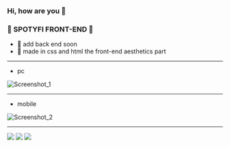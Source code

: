### Hi, how are you 👋


### 🎼 SPOTYFI FRONT-END 🎼 
- 🎼 add back end soon
- 🎼 made in css and html the front-end aesthetics part
---------
- pc
 
![Screenshot_1](https://user-images.githubusercontent.com/87165376/137645006-bee4cdd8-c99a-4a07-a2ec-37dd68691c72.png)

-----

- mobile


![Screenshot_2](https://user-images.githubusercontent.com/87165376/137645045-ab767f7c-760f-4390-97a1-fd5a1e358d2e.png)


-------
![](https://img.shields.io/badge/Spotify-1ED760?&style=for-the-badge&logo=spotify&logoColor=white) ![](https://img.shields.io/badge/CSS3-1572B6?style=for-the-badge&logo=css3&logoColor=white) ![](https://img.shields.io/badge/HTML5-E34F26?style=for-the-badge&logo=html5&logoColor=white)
